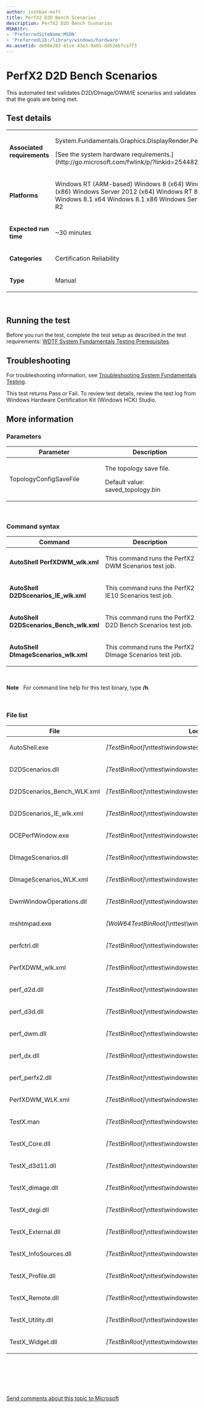 ```yaml
---
author: joshbax-msft
title: PerfX2 D2D Bench Scenarios
description: PerfX2 D2D Bench Scenarios
MSHAttr:
- 'PreferredSiteName:MSDN'
- 'PreferredLib:/library/windows/hardware'
ms.assetid: de08e283-81ce-43e3-9a65-dd52eb7ca7f3
---
```


# PerfX2 D2D Bench Scenarios


This automated test validates D2D/DImage/DWM/IE scenarios and validates that the goals are being met.

## Test details


<table>
<colgroup>
<col width="50%" />
<col width="50%" />
</colgroup>
<tbody>
<tr class="odd">
<td><p><strong>Associated requirements</strong></p></td>
<td><p>System.Fundamentals.Graphics.DisplayRender.Performance</p>
<p>[See the system hardware requirements.](http://go.microsoft.com/fwlink/p/?linkid=254482)</p></td>
</tr>
<tr class="even">
<td><p><strong>Platforms</strong></p></td>
<td><p>Windows RT (ARM-based) Windows 8 (x64) Windows 8 (x86) Windows Server 2012 (x64) Windows RT 8.1 Windows 8.1 x64 Windows 8.1 x86 Windows Server 2012 R2</p></td>
</tr>
<tr class="odd">
<td><p><strong>Expected run time</strong></p></td>
<td><p>~30 minutes</p></td>
</tr>
<tr class="even">
<td><p><strong>Categories</strong></p></td>
<td><p>Certification Reliability</p></td>
</tr>
<tr class="odd">
<td><p><strong>Type</strong></p></td>
<td><p>Manual</p></td>
</tr>
</tbody>
</table>

 

## Running the test


Before you run the test, complete the test setup as described in the test requirements: [WDTF System Fundamentals Testing Prerequisites](wdtf-system-fundamentals-testing-prerequisites.md).

## Troubleshooting


For troubleshooting information, see [Troubleshooting System Fundamentals Testing](troubleshooting-system-fundamentals-testing.md).

This test returns Pass or Fail. To review test details, review the test log from Windows Hardware Certification Kit (Windows HCK) Studio.

## More information


### Parameters

<table>
<colgroup>
<col width="50%" />
<col width="50%" />
</colgroup>
<thead>
<tr class="header">
<th>Parameter</th>
<th>Description</th>
</tr>
</thead>
<tbody>
<tr class="odd">
<td><p>TopologyConfigSaveFile</p></td>
<td><p>The topology save file.</p>
<p>Default value: saved_topology.bin</p></td>
</tr>
</tbody>
</table>

 

### Command syntax

<table>
<colgroup>
<col width="50%" />
<col width="50%" />
</colgroup>
<thead>
<tr class="header">
<th>Command</th>
<th>Description</th>
</tr>
</thead>
<tbody>
<tr class="odd">
<td><p><strong>AutoShell PerfXDWM_wlk.xml</strong></p></td>
<td><p>This command runs the PerfX2 DWM Scenarios test job.</p></td>
</tr>
<tr class="even">
<td><p><strong>AutoShell D2DScenarios_IE_wlk.xml</strong></p></td>
<td><p>This command runs the PerfX2 IE10 Scenarios test job.</p></td>
</tr>
<tr class="odd">
<td><p><strong>AutoShell D2DScenarios_Bench_wlk.xml</strong></p></td>
<td><p>This command runs the PerfX2 D2D Bench Scenarios test job.</p></td>
</tr>
<tr class="even">
<td><p><strong>AutoShell DImageScenarios_wlk.xml</strong></p></td>
<td><p>This command runs the PerfX2 DImage Scenarios test job.</p></td>
</tr>
</tbody>
</table>

 

**Note**  
For command line help for this test binary, type **/h**.

 

### File list

<table>
<colgroup>
<col width="50%" />
<col width="50%" />
</colgroup>
<thead>
<tr class="header">
<th>File</th>
<th>Location</th>
</tr>
</thead>
<tbody>
<tr class="odd">
<td><p>AutoShell.exe</p></td>
<td><p><em>[TestBinRoot]</em>\nttest\windowstest\graphics\perfx2\</p></td>
</tr>
<tr class="even">
<td><p>D2DScenarios.dll</p></td>
<td><p><em>[TestBinRoot]</em>\nttest\windowstest\graphics\perfx2\</p></td>
</tr>
<tr class="odd">
<td><p>D2DScenarios_Bench_WLK.xml</p></td>
<td><p><em>[TestBinRoot]</em>\nttest\windowstest\graphics\perfx2\</p></td>
</tr>
<tr class="even">
<td><p>D2DScenarios_IE_wlk.xml</p></td>
<td><p><em>[TestBinRoot]</em>\nttest\windowstest\graphics\perfx2\</p></td>
</tr>
<tr class="odd">
<td><p>DCEPerfWindow.exe</p></td>
<td><p><em>[TestBinRoot]</em>\nttest\windowstest\graphics\perfx2\</p></td>
</tr>
<tr class="even">
<td><p>DImageScenarios.dll</p></td>
<td><p><em>[TestBinRoot]</em>\nttest\windowstest\graphics\perfx2\</p></td>
</tr>
<tr class="odd">
<td><p>DImageScenarios_WLK.xml</p></td>
<td><p><em>[TestBinRoot]</em>\nttest\windowstest\graphics\perfx2\</p></td>
</tr>
<tr class="even">
<td><p>DwmWindowOperations.dll</p></td>
<td><p><em>[TestBinRoot]</em>\nttest\windowstest\graphics\perfx2\</p></td>
</tr>
<tr class="odd">
<td><p>mshtmpad.exe</p></td>
<td><p><em>[WoW64TestBinRoot]</em>\nttest\windowstest\graphics\PerfX2\D2D\IE\</p></td>
</tr>
<tr class="even">
<td><p>perfctrl.dll</p></td>
<td><p><em>[TestBinRoot]</em>\nttest\windowstest\graphics\perfx2\</p></td>
</tr>
<tr class="odd">
<td><p>PerfXDWM_wlk.xml</p></td>
<td><p><em>[TestBinRoot]</em>\nttest\windowstest\graphics\perfx2\</p></td>
</tr>
<tr class="even">
<td><p>perf_d2d.dll</p></td>
<td><p><em>[TestBinRoot]</em>\nttest\windowstest\graphics\perfx2\</p></td>
</tr>
<tr class="odd">
<td><p>perf_d3d.dll</p></td>
<td><p><em>[TestBinRoot]</em>\nttest\windowstest\graphics\perfx2\</p></td>
</tr>
<tr class="even">
<td><p>perf_dwm.dll</p></td>
<td><p><em>[TestBinRoot]</em>\nttest\windowstest\graphics\perfx2\</p></td>
</tr>
<tr class="odd">
<td><p>perf_dx.dll</p></td>
<td><p><em>[TestBinRoot]</em>\nttest\windowstest\graphics\perfx2\</p></td>
</tr>
<tr class="even">
<td><p>perf_perfx2.dll</p></td>
<td><p><em>[TestBinRoot]</em>\nttest\windowstest\graphics\perfx2\</p></td>
</tr>
<tr class="odd">
<td><p>PerfXDWM_WLK.xml</p></td>
<td><p><em>[TestBinRoot]</em>\nttest\windowstest\graphics\perfx2\</p></td>
</tr>
<tr class="even">
<td><p>TestX.man</p></td>
<td><p><em>[TestBinRoot]</em>\nttest\windowstest\graphics\perfx2\</p></td>
</tr>
<tr class="odd">
<td><p>TestX_Core.dll</p></td>
<td><p><em>[TestBinRoot]</em>\nttest\windowstest\graphics\perfx2\</p></td>
</tr>
<tr class="even">
<td><p>TestX_d3d11.dll</p></td>
<td><p><em>[TestBinRoot]</em>\nttest\windowstest\graphics\perfx2\</p></td>
</tr>
<tr class="odd">
<td><p>TestX_dimage.dll</p></td>
<td><p><em>[TestBinRoot]</em>\nttest\windowstest\graphics\perfx2\</p></td>
</tr>
<tr class="even">
<td><p>TestX_dxgi.dll</p></td>
<td><p><em>[TestBinRoot]</em>\nttest\windowstest\graphics\perfx2\</p></td>
</tr>
<tr class="odd">
<td><p>TestX_External.dll</p></td>
<td><p><em>[TestBinRoot]</em>\nttest\windowstest\graphics\perfx2\</p></td>
</tr>
<tr class="even">
<td><p>TestX_InfoSources.dll</p></td>
<td><p><em>[TestBinRoot]</em>\nttest\windowstest\graphics\perfx2\</p></td>
</tr>
<tr class="odd">
<td><p>TestX_Profile.dll</p></td>
<td><p><em>[TestBinRoot]</em>\nttest\windowstest\graphics\perfx2\</p></td>
</tr>
<tr class="even">
<td><p>TestX_Remote.dll</p></td>
<td><p><em>[TestBinRoot]</em>\nttest\windowstest\graphics\perfx2\</p></td>
</tr>
<tr class="odd">
<td><p>TestX_Utility.dll</p></td>
<td><p><em>[TestBinRoot]</em>\nttest\windowstest\graphics\perfx2\</p></td>
</tr>
<tr class="even">
<td><p>TestX_Widget.dll</p></td>
<td><p><em>[TestBinRoot]</em>\nttest\windowstest\graphics\perfx2\</p></td>
</tr>
</tbody>
</table>

 

 

 

[Send comments about this topic to Microsoft](mailto:wsddocfb@microsoft.com?subject=Documentation%20feedback%20%5Bp_hck\p_hck%5D:%20PerfX2%20D2D%20Bench%20Scenarios%20%20RELEASE:%20%284/27/2016%29&body=%0A%0APRIVACY%20STATEMENT%0A%0AWe%20use%20your%20feedback%20to%20improve%20the%20documentation.%20We%20don't%20use%20your%20email%20address%20for%20any%20other%20purpose,%20and%20we'll%20remove%20your%20email%20address%20from%20our%20system%20after%20the%20issue%20that%20you're%20reporting%20is%20fixed.%20While%20we're%20working%20to%20fix%20this%20issue,%20we%20might%20send%20you%20an%20email%20message%20to%20ask%20for%20more%20info.%20Later,%20we%20might%20also%20send%20you%20an%20email%20message%20to%20let%20you%20know%20that%20we've%20addressed%20your%20feedback.%0A%0AFor%20more%20info%20about%20Microsoft's%20privacy%20policy,%20see%20http://privacy.microsoft.com/default.aspx. "Send comments about this topic to Microsoft")




